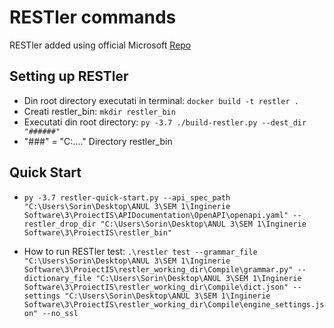 # RESTler commands

RESTler added using official Microsoft [Repo](https://github.com/microsoft/restler-fuzzer)

## Setting up RESTler
- Din root directory executati in terminal:
  ``docker build -t restler .``
- Creati restler_bin:
 ``mkdir restler_bin``
- Executati din root directory:
 ``py -3.7 ./build-restler.py --dest_dir "######"``
- "###" = "C:...." Directory restler_bin

## Quick Start

- ``py -3.7 restler-quick-start.py --api_spec_path "C:\Users\Sorin\Desktop\ANUL 3\SEM 1\Inginerie Software\3\ProiectIS\APIDocumentation\OpenAPI\openapi.yaml" --restler_drop_dir "C:\Users\Sorin\Desktop\ANUL 3\SEM 1\Inginerie Software\3\ProiectIS\restler_bin"``

- How to run RESTler test:
``.\restler test --grammar_file "C:\Users\Sorin\Desktop\ANUL 3\SEM 1\Inginerie Software\3\ProiectIS\restler_working_dir\Compile\grammar.py" --dictionary_file "C:\Users\Sorin\Desktop\ANUL 3\SEM 1\Inginerie Software\3\ProiectIS\restler_working_dir\Compile\dict.json" --settings "C:\Users\Sorin\Desktop\ANUL 3\SEM 1\Inginerie Software\3\ProiectIS\restler_working_dir\Compile\engine_settings.json" --no_ssl``
